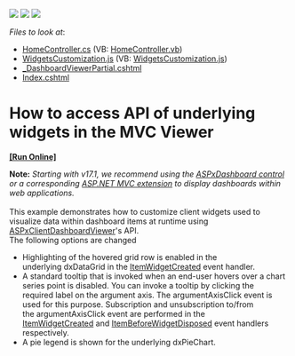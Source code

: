 <!-- default badges list -->
![](https://img.shields.io/endpoint?url=https://codecentral.devexpress.com/api/v1/VersionRange/128579247/15.1.3%2B)
[![](https://img.shields.io/badge/Open_in_DevExpress_Support_Center-FF7200?style=flat-square&logo=DevExpress&logoColor=white)](https://supportcenter.devexpress.com/ticket/details/T197593)
[![](https://img.shields.io/badge/📖_How_to_use_DevExpress_Examples-e9f6fc?style=flat-square)](https://docs.devexpress.com/GeneralInformation/403183)
<!-- default badges end -->
<!-- default file list -->
*Files to look at*:

* [HomeController.cs](./CS/Dashboard_WidgetAccess_MVC/Controllers/HomeController.cs) (VB: [HomeController.vb](./VB/Dashboard_WidgetAccess_MVC/Controllers/HomeController.vb))
* [WidgetsCustomization.js](./CS/Dashboard_WidgetAccess_MVC/Scripts/WidgetsCustomization.js) (VB: [WidgetsCustomization.js](./VB/Dashboard_WidgetAccess_MVC/Scripts/WidgetsCustomization.js))
* [_DashboardViewerPartial.cshtml](./CS/Dashboard_WidgetAccess_MVC/Views/Home/_DashboardViewerPartial.cshtml)
* [Index.cshtml](./CS/Dashboard_WidgetAccess_MVC/Views/Home/Index.cshtml)
<!-- default file list end -->
# How to access API of underlying widgets in the MVC Viewer
<!-- run online -->
**[[Run Online]](https://codecentral.devexpress.com/t197593)**
<!-- run online end -->


<strong>Note:</strong> <em>Starting with v17.1, we recommend using the <a href="https://documentation.devexpress.com/Dashboard/CustomDocument16976.aspx">ASPxDashboard control</a> or a corresponding <a href="https://documentation.devexpress.com/Dashboard/CustomDocument16977.aspx">ASP.NET MVC extension</a> to display dashboards within web applications.</em><br><br>This example demonstrates how to customize client widgets used to visualize data within dashboard items at runtime using <a href="http://documentation.devexpress.com/#Dashboard/clsDevExpressDashboardWebScriptsASPxClientDashboardViewertopic">ASPxClientDashboardViewer</a>'s API.<br>The following options are changed

* Highlighting of the hovered grid row is enabled in the underlying dxDataGrid in the <a href="http://documentation.devexpress.com/#Dashboard/DevExpressDashboardWebScriptsASPxClientDashboardViewer_ItemWidgetCreatedtopic">ItemWidgetCreated</a> event handler.
* A standard tooltip that is invoked when an end-user hovers over a chart series point is disabled. You can invoke a tooltip by clicking the required label on the argument axis. The argumentAxisClick event is used for this purpose. Subscription and unsubscription to/from the argumentAxisClick event are performed in the <a href="http://documentation.devexpress.com/#Dashboard/DevExpressDashboardWebScriptsASPxClientDashboardViewer_ItemWidgetCreatedtopic">ItemWidgetCreated</a> and <a href="http://documentation.devexpress.com/#Dashboard/DevExpressDashboardWebScriptsASPxClientDashboardViewer_ItemBeforeWidgetDisposedtopic">ItemBeforeWidgetDisposed</a> event handlers respectively.
* A pie legend is shown for the underlying dxPieChart.

<br/>


